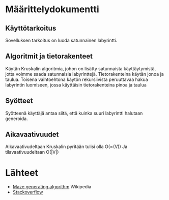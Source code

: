 # Määrittelydokumentti


## Käyttötarkoitus
Sovelluksen tarkoitus on luoda satunnainen labyrintti.

## Algoritmit ja tietorakenteet
Käytän Kruskalin algoritmia, johon on lisätty satunnaista käyttäytymistä, jotta voimme saada satunnaisia labyrinttejä.
Tietorakenteina käytän jonoa ja taulua.
Toisena vaihtoehtona käytön rekursiivista peruuttavaa hakua labyrintin luomiseen, jossa käyttäisin tietorakenteina pinoa ja taulua

## Syötteet
Syötteenä käyttäjä antaa siitä, että kuinka suuri labyrintti halutaan generoida.

## Aikavaativuudet
Aikavaativudeltaan Kruskalin pyritään tulisi olla O(∝(V))
Ja tilavaativuudeltaan O(|V|)
# Lähteet



* [Maze generating algorithm](https://en.m.wikipedia.org/wiki/Maze_generation_algorithm) Wikipedia
* [Stackoverflow](https://stackoverflow.com/questions/38502/whats-a-good-algorithm-to-generate-a-maze)

